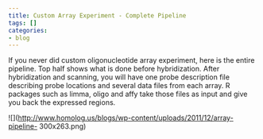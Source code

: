 ```yaml
---
title: Custom Array Experiment - Complete Pipeline
tags: []
categories:
- blog
---
```

If you never did custom oligonucleotide array experiment, here is the entire
pipeline. Top half shows what is done before hybridization. After
hybridization and scanning, you will have one probe description file
describing probe locations and several data files from each array. R packages
such as limma, oligo and affy take those files as input and give you back the
expressed regions.
<!--more-->

![](http://www.homolog.us/blogs/wp-content/uploads/2011/12/array-pipeline-
300x263.png)

